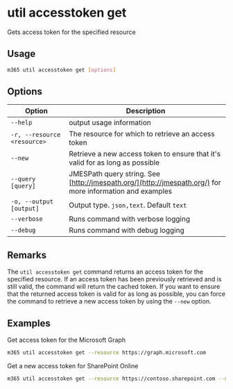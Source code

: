 # util accesstoken get

Gets access token for the specified resource

## Usage

```sh
m365 util accesstoken get [options]
```

## Options

Option|Description
------|-----------
`--help`|output usage information
`-r, --resource <resource>`|The resource for which to retrieve an access token
`--new`|Retrieve a new access token to ensure that it's valid for as long as possible
`--query [query]`|JMESPath query string. See [http://jmespath.org/](http://jmespath.org/) for more information and examples
`-o, --output [output]`|Output type. `json,text`. Default `text`
`--verbose`|Runs command with verbose logging
`--debug`|Runs command with debug logging

## Remarks

The `util accesstoken get` command returns an access token for the specified resource. If an access token has been previously retrieved and is still valid, the command will return the cached token. If you want to ensure that the returned access token is valid for as long as possible, you can force the command to retrieve a new access token by using the `--new` option.

## Examples

Get access token for the Microsoft Graph

```sh
m365 util accesstoken get --resource https://graph.microsoft.com
```

Get a new access token for SharePoint Online

```sh
m365 util accesstoken get --resource https://contoso.sharepoint.com --new
```
